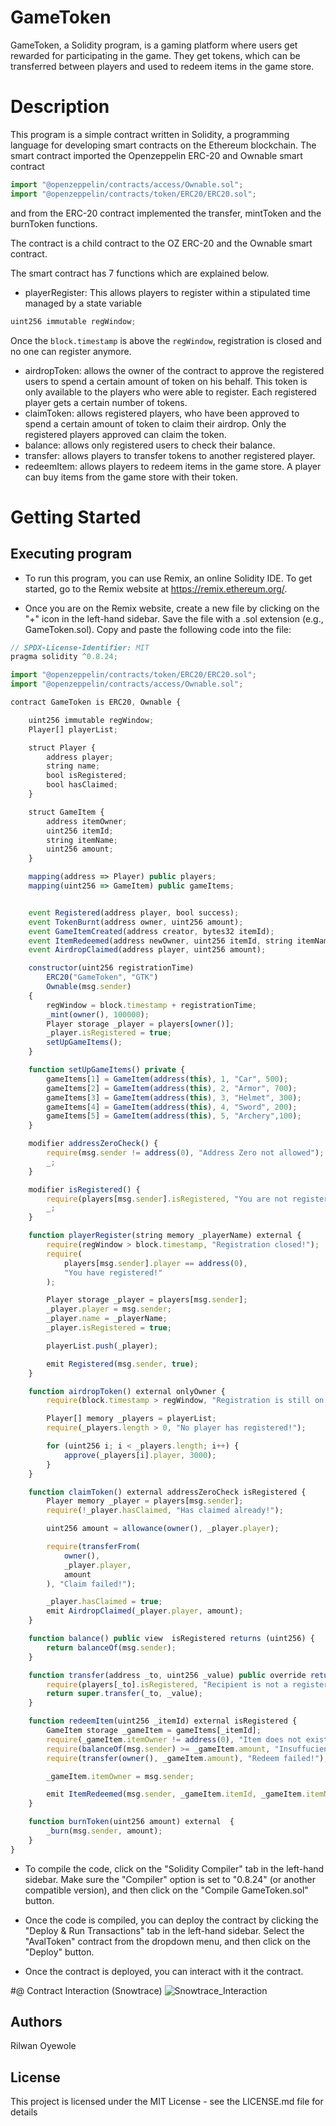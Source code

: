 # GameToken

GameToken, a Solidity program, is a gaming platform where users get rewarded for participating in the game. They get tokens, which can be transferred between players and used to redeem items in the game store.

# Description

This program is a simple contract written in Solidity, a programming language for developing smart contracts on the Ethereum blockchain. The smart contract imported the Openzeppelin ERC-20 and Ownable smart contract

```javascript
import "@openzeppelin/contracts/access/Ownable.sol";
import "@openzeppelin/contracts/token/ERC20/ERC20.sol";
```
and from the ERC-20 contract implemented the transfer, mintToken and the burnToken functions.

The contract is a child contract to the OZ ERC-20 and the Ownable smart contract.

The smart contract has 7 functions which are explained below.
- playerRegister: This allows players to register within a stipulated time managed by a state variable
```javascript
uint256 immutable regWindow;
```
Once the ```block.timestamp``` is above the ```regWindow```, registration is closed and no one can register anymore.
- airdropToken: allows the owner of the contract to approve the registered users to spend a certain amount of token on his behalf. This token is only available to the players who were able to register. Each registered player gets a certain number of tokens.
- claimToken: allows registered players, who have been approved to spend a certain amount of token to claim their airdrop. Only the registered players approved can claim the token.
- balance: allows only registered users to check their balance.
- transfer: allows players to  transfer tokens to another registered player.
- redeemItem: allows players to redeem items in the game store. A player can buy items from the game store with their token.
  
# Getting Started

## Executing program

- To run this program, you can use Remix, an online Solidity IDE. To get started, go to the Remix website at https://remix.ethereum.org/.

- Once you are on the Remix website, create a new file by clicking on the "+" icon in the left-hand sidebar. Save the file with a .sol extension (e.g., GameToken.sol). Copy and paste the following code into the file:

```javascript
// SPDX-License-Identifier: MIT
pragma solidity ^0.8.24;

import "@openzeppelin/contracts/token/ERC20/ERC20.sol";
import "@openzeppelin/contracts/access/Ownable.sol";

contract GameToken is ERC20, Ownable {

    uint256 immutable regWindow;
    Player[] playerList;

    struct Player {
        address player;
        string name;
        bool isRegistered;
        bool hasClaimed;
    }

    struct GameItem {
        address itemOwner;
        uint256 itemId;
        string itemName;
        uint256 amount;
    }

    mapping(address => Player) public players;
    mapping(uint256 => GameItem) public gameItems;


    event Registered(address player, bool success);
    event TokenBurnt(address owner, uint256 amount);
    event GameItemCreated(address creator, bytes32 itemId);
    event ItemRedeemed(address newOwner, uint256 itemId, string itemName);
    event AirdropClaimed(address player, uint256 amount);

    constructor(uint256 registrationTime)
        ERC20("GameToken", "GTK")
        Ownable(msg.sender)
    {
        regWindow = block.timestamp + registrationTime;
        _mint(owner(), 100000);
        Player storage _player = players[owner()];
        _player.isRegistered = true;
        setUpGameItems();
    }

    function setUpGameItems() private {
        gameItems[1] = GameItem(address(this), 1, "Car", 500);
        gameItems[2] = GameItem(address(this), 2, "Armor", 700);
        gameItems[3] = GameItem(address(this), 3, "Helmet", 300);
        gameItems[4] = GameItem(address(this), 4, "Sword", 200);
        gameItems[5] = GameItem(address(this), 5, "Archery",100);
    }

    modifier addressZeroCheck() {
        require(msg.sender != address(0), "Address Zero not allowed");
        _;
    }

    modifier isRegistered() {
        require(players[msg.sender].isRegistered, "You are not registered!");
        _;
    }

    function playerRegister(string memory _playerName) external {
        require(regWindow > block.timestamp, "Registration closed!");
        require(
            players[msg.sender].player == address(0),
            "You have registered!"
        );

        Player storage _player = players[msg.sender];
        _player.player = msg.sender;
        _player.name = _playerName;
        _player.isRegistered = true;

        playerList.push(_player);

        emit Registered(msg.sender, true);
    }

    function airdropToken() external onlyOwner {
        require(block.timestamp > regWindow, "Registration is still on!");

        Player[] memory _players = playerList;
        require(_players.length > 0, "No player has registered!");

        for (uint256 i; i < _players.length; i++) {
            approve(_players[i].player, 3000);
        }
    }

    function claimToken() external addressZeroCheck isRegistered {
        Player memory _player = players[msg.sender];
        require(!_player.hasClaimed, "Has claimed already!");

        uint256 amount = allowance(owner(), _player.player);

        require(transferFrom(
            owner(),
            _player.player,
            amount
        ), "Claim failed!");

        _player.hasClaimed = true;
        emit AirdropClaimed(_player.player, amount);
    }

    function balance() public view  isRegistered returns (uint256) {
        return balanceOf(msg.sender);
    }

    function transfer(address _to, uint256 _value) public override returns(bool) {
        require(players[_to].isRegistered, "Recipient is not a registered player!");
        return super.transfer(_to, _value);
    }

    function redeemItem(uint256 _itemId) external isRegistered {
        GameItem storage _gameItem = gameItems[_itemId];
        require(_gameItem.itemOwner != address(0), "Item does not exist!");
        require(balanceOf(msg.sender) >= _gameItem.amount, "Insuffucient balance");
        require(transfer(owner(), _gameItem.amount), "Redeem failed!");

        _gameItem.itemOwner = msg.sender;

        emit ItemRedeemed(msg.sender, _gameItem.itemId, _gameItem.itemName);
    }

    function burnToken(uint256 amount) external  {
        _burn(msg.sender, amount);
    }   
}
```
- To compile the code, click on the "Solidity Compiler" tab in the left-hand sidebar. Make sure the "Compiler" option is set to "0.8.24" (or another compatible version), and then click on the "Compile GameToken.sol" button.

- Once the code is compiled, you can deploy the contract by clicking the "Deploy & Run Transactions" tab in the left-hand sidebar. Select the "AvalToken" contract from the dropdown menu, and then click on the "Deploy" button.

- Once the contract is deployed, you can interact with it the contract.

#@ Contract Interaction (Snowtrace)
![Snowtrace_Interaction](https://github.com/rilwan12oye/Game-Token/blob/master/Screenshot_20240808_142031.png)

## Authors

Rilwan Oyewole

## License

This project is licensed under the MIT License - see the LICENSE.md file for details
